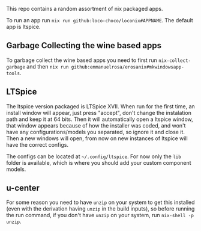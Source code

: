 This repo contains a random assortment of nix packaged apps.

To run an app run `nix run github:loco-choco/loconix#APPNAME`. The default app is ltspice.

## Garbage Collecting the wine based apps

To garbage collect the wine based apps you need to first run `nix-collect-garbage` and then `nix run github:emmanuelrosa/erosanix#mkwindowsapp-tools`.

## LTSpice

The ltspice version packaged is LTSpice XVII. When run for the first time, an install window will appear, 
just press "accept", don't change the instalation path and keep it at 64 bits. Then it will automatically open a ltspice window,
that window appears because of how the installer was coded, and won't have any configurations/models you separated,
so ignore it and close it. Then a new windows will open, from now on new instances of ltspice will have the correct configs.

The configs can be located at `~/.config/ltspice`. For now only the `lib` folder is available, which is where you should add your custom component models.

## u-center

For some reason you need to have `unzip` on your system to get this installed (even with the derivation having `unzip` in the build inputs), so before running the run command, if you don't have `unzip` on your system, run `nix-shell -p unzip`.
